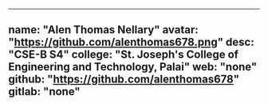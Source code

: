 
---
name: "Alen Thomas Nellary"
avatar: "https://github.com/alenthomas678.png"
desc: "CSE-B S4"
college: "St. Joseph's College of Engineering and Technology, Palai"
web: "none"
github: "https://github.com/alenthomas678"
gitlab: "none"
---







